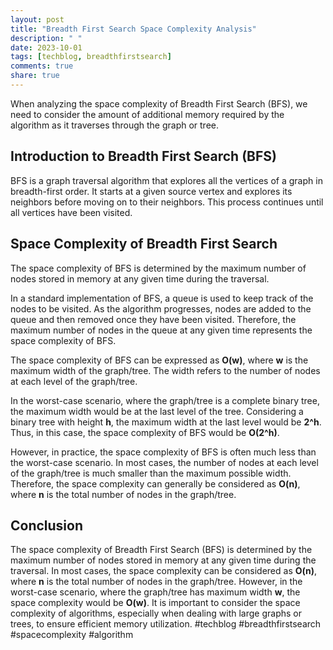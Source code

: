 ```yaml
---
layout: post
title: "Breadth First Search Space Complexity Analysis"
description: " "
date: 2023-10-01
tags: [techblog, breadthfirstsearch]
comments: true
share: true
---
```


When analyzing the space complexity of Breadth First Search (BFS), we need to consider the amount of additional memory required by the algorithm as it traverses through the graph or tree. 

## Introduction to Breadth First Search (BFS)
BFS is a graph traversal algorithm that explores all the vertices of a graph in breadth-first order. It starts at a given source vertex and explores its neighbors before moving on to their neighbors. This process continues until all vertices have been visited.

## Space Complexity of Breadth First Search
The space complexity of BFS is determined by the maximum number of nodes stored in memory at any given time during the traversal. 

In a standard implementation of BFS, a queue is used to keep track of the nodes to be visited. As the algorithm progresses, nodes are added to the queue and then removed once they have been visited. Therefore, the maximum number of nodes in the queue at any given time represents the space complexity of BFS.

The space complexity of BFS can be expressed as **O(w)**, where **w** is the maximum width of the graph/tree. The width refers to the number of nodes at each level of the graph/tree. 

In the worst-case scenario, where the graph/tree is a complete binary tree, the maximum width would be at the last level of the tree. Considering a binary tree with height **h**, the maximum width at the last level would be **2^h**. Thus, in this case, the space complexity of BFS would be **O(2^h)**.

However, in practice, the space complexity of BFS is often much less than the worst-case scenario. In most cases, the number of nodes at each level of the graph/tree is much smaller than the maximum possible width. Therefore, the space complexity can generally be considered as **O(n)**, where **n** is the total number of nodes in the graph/tree.

## Conclusion
The space complexity of Breadth First Search (BFS) is determined by the maximum number of nodes stored in memory at any given time during the traversal. In most cases, the space complexity can be considered as **O(n)**, where **n** is the total number of nodes in the graph/tree. However, in the worst-case scenario, where the graph/tree has maximum width **w**, the space complexity would be **O(w)**. It is important to consider the space complexity of algorithms, especially when dealing with large graphs or trees, to ensure efficient memory utilization. #techblog #breadthfirstsearch #spacecomplexity #algorithm